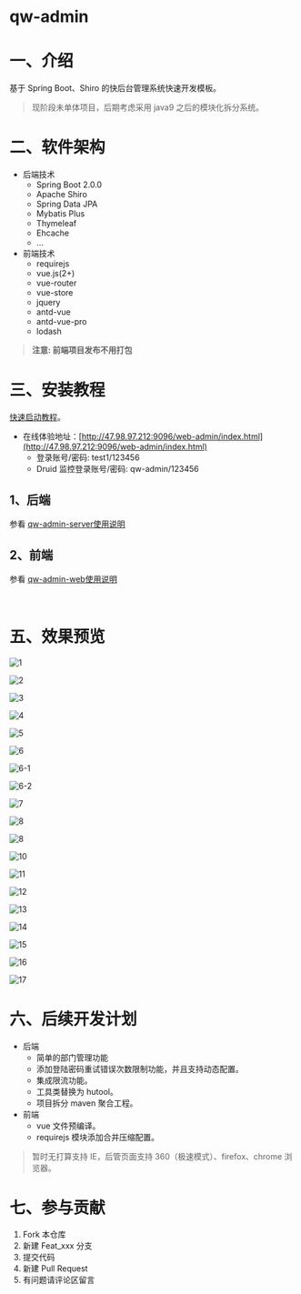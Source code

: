 # qw-admin

# 一、介绍

基于 Spring Boot、Shiro 的快后台管理系统快速开发模板。

> 现阶段未单体项目，后期考虑采用 java9 之后的模块化拆分系统。

# 二、软件架构

- 后端技术
  - Spring Boot 2.0.0
  - Apache Shiro
  - Spring Data JPA
  - Mybatis Plus
  - Thymeleaf
  - Ehcache
  - ...
- 前端技术
  - requirejs
  - vue.js(2+)
  - vue-router
  - vue-store
  - jquery
  - antd-vue
  - antd-vue-pro
  - lodash

> **注意: 前端项目发布不用打包**

# 三、安装教程

[快速启动教程](./doc/quickly-start.md)。

- 在线体验地址：[http://47.98.97.212:9096/web-admin/index.html](http://47.98.97.212:9096/web-admin/index.html) 
  - 登录账号/密码: test1/123456
  - Druid 监控登录账号/密码: qw-admin/123456

## 1、后端

参看 [qw-admin-server使用说明](doc/server-readme.md)

## 2、前端

参看 [qw-admin-web使用说明](doc/client-readme.md)

​	

# 五、效果预览

![1](./doc/imgs/1.png)

![2](doc/imgs/2.png)


![3](doc/imgs/3.png)


![4](doc/imgs/4.png)


![5](doc/imgs/5.png)


![6](doc/imgs/6.png)


![6-1](doc/imgs/6-1.png)


![6-2](doc/imgs/6-2.png)


![7](doc/imgs/7.png)


![8](doc/imgs/8.png)


![8](doc/imgs/9.png)


![10](doc/imgs/10.png)


![11](doc/imgs/11.png)


![12](doc/imgs/12.png)


![13](doc/imgs/13.png)


![14](doc/imgs/14.png)


![15](doc/imgs/15.png)


![16](doc/imgs/16.png)


![17](doc/imgs/17.png)



# 六、后续开发计划

- 后端
  - 简单的部门管理功能
  - 添加登陆密码重试错误次数限制功能，并且支持动态配置。
  - 集成限流功能。
  - 工具类替换为 hutool。
  - 项目拆分 maven 聚合工程。
- 前端
  - vue 文件预编译。
  - requirejs 模块添加合并压缩配置。

> 暂时无打算支持 IE，后管页面支持 360（极速模式）、firefox、chrome 浏览器。

# 七、参与贡献

1.  Fork 本仓库
2.  新建 Feat_xxx 分支
3.  提交代码
4.  新建 Pull Request
5.  有问题请评论区留言

